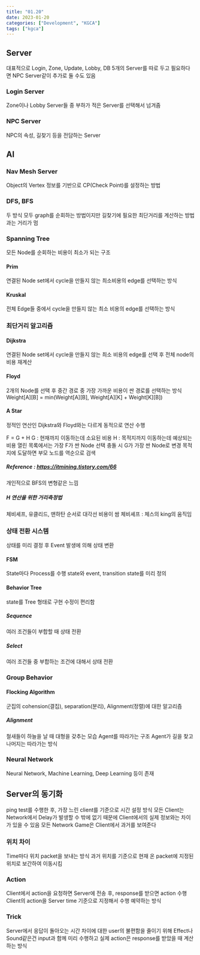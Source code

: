 ```yaml
---
title: "01.20"
date: 2023-01-20
categories: ["Development", "KGCA"]
tags: ["kgca"]
---
```

## Server
대표적으로 Login, Zone, Update, Lobby, DB 5개의 Server를 따로 두고 필요하다면 NPC Server같이 추가로 둘 수도 있음
### Login Server
Zone이나 Lobby Server들 중 부하가 적은 Server를 선택해서 넘겨줌
### NPC Server
NPC의 속성, 길찾기 등을 전담하는 Server

## AI
### Nav Mesh Server
Object의 Vertex 정보를 기반으로 CP(Check Point)를 설정하는 방법

### DFS, BFS
두 방식 모두 graph를 순회하는 방법이지만 길찾기에 필요한 최단거리를 계산하는 방법과는 거리가 멈

### Spanning Tree
모든 Node를 순회하는 비용이 최소가 되는 구조
#### Prim
연결된 Node set에서 cycle을 만들지 않는 최소비용의 edge를 선택하는 방식
#### Kruskal
전체 Edge들 중에서 cycle을 만들지 않는 최소 비용의 edge를 선택하는 방식

### 최단거리 알고리즘
#### Dijkstra
연결된 Node set에서 cycle을 만들지 않는 최소 비용의 edge를 선택 후 전체 node의 비용 재계산
#### Floyd
2개의 Node를 선택 후 중간 경로 중 가장 가까운 비용이 싼 경로를 선택하는 방식
Weight[A][B] = min(Weight[A][B], Weight[A][K] + Weight[K][B])
#### A Star
정적인 연산인 Dijkstra와 Floyd와는 다르게 동적으로 연산 수행

F = G + H
G : 현재까지 이동하는데 소요된 비용
H : 목적지까지 이동하는데 예상되는 비용
열린 목록에서는 가장 F가 싼 Node 선택
충돌 시 G가 가장 싼 Node로 변경
목적지에 도달하면 부모 노드를 역순으로 검색
##### _Reference_ : https://itmining.tistory.com/66
개인적으로 BFS의 변형같은 느낌
##### H 연산을 위한 거리측정법
체비셰프, 유클리드, 맨하탄 순서로 대각선 비용이 쌈
체비셰프 : 체스의 king의 움직임

### 상태 전환 시스템
상태를 미리 결정 후 Event 발생에 의해 상태 변환
#### FSM
State마다 Process를 수행
state와 event, transition state를 미리 정의
#### Behavior Tree
state를 Tree 형태로 구현
수정이 편리함
##### Sequence
여러 조건들이 부합할 때 상태 전환
##### Select
여러 조건들 중 부합하는 조건에 대해서 상태 전환

### Group Behavior
#### Flocking Algorithm
군집의 cohension(결집), separation(분리), Alignment(정렬)에 대한 알고리즘
##### Alignment
철새들이 하늘을 날 때 대형을 갖추는 모습
Agent를 따라가는 구조
Agent가 길을 찾고 나머지는 따라가는 방식

### Neural Network
Neural Network, Machine Learning, Deep Learning 등이 존재

## Server의 동기화
ping test를 수행한 후, 가장 느린 client를 기준으로 시간 설정 방식
모든 Client는 Network에서 Delay가 발생할 수 밖에 없기 때문에 Client에서의 실제 정보와는 차이가 있을 수 있음
모든 Network Game은 Client에서 과거를 보여준다
### 위치 차이
Time마다 위치 packet을 보내는 방식
과거 위치를 기준으로 현재 온 packet에 지정된 위치로 보간하여 이동시킴
### Action
Client에서 action을 요청하면 Server에 전송 후, response를 받으면 action 수행
Client의 action을 Server time 기준으로 지정해서 수행 예약하는 방식
### Trick
Server에서 응답이 돌아오는 시간 차이에 대한 user의 불편함을 줄이기 위해 Effect나 Sound같은건 input과 함께 미리 수행하고 실제 action은 response를 받았을 때 계산하는 방식